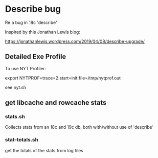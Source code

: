 
# Describe bug

Re a bug in 18c 'describe'

Inspired by this Jonathan Lewis blog:

https://jonathanlewis.wordpress.com/2019/04/08/describe-upgrade/

## Detailed Exe Profile

To use NYT Profiler: 

export NYTPROF=trace=2:start=init:file=/tmp/nytprof.out

see nyt.sh

## get libcache and rowcache stats

### stats.sh

Collects stats from an 18c and 19c db, both with/without use of 'describe'

### stat-totals.sh

get the totals of the stats from log files




